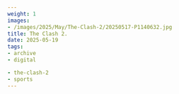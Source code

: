 ```yaml
---
weight: 1
images:
- /images/2025/May/The-Clash-2/20250517-P1140632.jpg
title: The Clash 2.
date: 2025-05-19
tags:
- archive
- digital

- the-clash-2
- sports
---
```


